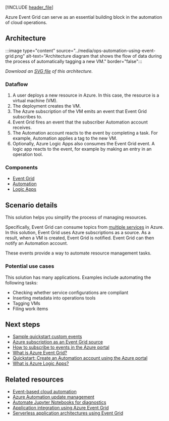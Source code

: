[!INCLUDE [header_file](../../../includes/sol-idea-header.md)]

Azure Event Grid can serve as an essential building block in the automation of cloud operations.

## Architecture

:::image type="content" source="../media/ops-automation-using-event-grid.png" alt-text="Architecture diagram that shows the flow of data during the process of automatically tagging a new VM." border="false":::

*Download an [SVG file](../media/ops-automation-using-event-grid.svg) of this architecture.*

### Dataflow

1. A user deploys a new resource in Azure. In this case, the resource is a virtual machine (VM).
1. The deployment creates the VM.
1. The Azure subscription of the VM emits an event that Event Grid subscribes to.
1. Event Grid fires an event that the subscriber Automation account receives.
1. The Automation account reacts to the event by completing a task. For example, Automation applies a tag to the new VM.
1. Optionally, Azure Logic Apps also consumes the Event Grid event. A logic app reacts to the event, for example by making an entry in an operation tool.

### Components

- [Event Grid](https://azure.microsoft.com/products/event-grid)
- [Automation](https://azure.microsoft.com/products/automation)
- [Logic Apps](https://azure.microsoft.com/products/logic-apps)

## Scenario details

This solution helps you simplify the process of managing resources.

Specifically, Event Grid can consume topics from [multiple services](/azure/event-grid/system-topics) in Azure. In this solution, Event Grid uses Azure subscriptions as a source. As a result, when a VM is created, Event Grid is notified. Event Grid can then notify an Automation account.

These events provide a way to automate resource management tasks.

### Potential use cases

This solution has many applications. Examples include automating the following tasks:

- Checking whether service configurations are compliant
- Inserting metadata into operations tools
- Tagging VMs
- Filing work items

## Next steps

- [Sample quickstart custom events](/azure/event-grid/custom-event-quickstart)
- [Azure subscription as an Event Grid source](/azure/event-grid/event-schema-subscriptions)
- [How to subscribe to events in the Azure portal](/azure/event-grid/subscribe-through-portal)
- [What is Azure Event Grid?](/azure/event-grid/overview)
- [Quickstart: Create an Automation account using the Azure portal](/azure/automation/quickstarts/create-azure-automation-account-portal)
- [What is Azure Logic Apps?](/azure/logic-apps/logic-apps-overview)

## Related resources

- [Event-based cloud automation](../../reference-architectures/serverless/cloud-automation.yml)
- [Azure Automation update management](../../hybrid/azure-update-mgmt.yml)
- [Automate Jupyter Notebooks for diagnostics](../../example-scenario/data/automating-diagnostic-jupyter-notebook.yml)
- [Application integration using Azure Event Grid](./application-integration-using-event-grid.yml)
- [Serverless application architectures using Event Grid](./serverless-application-architectures-using-event-grid.yml)